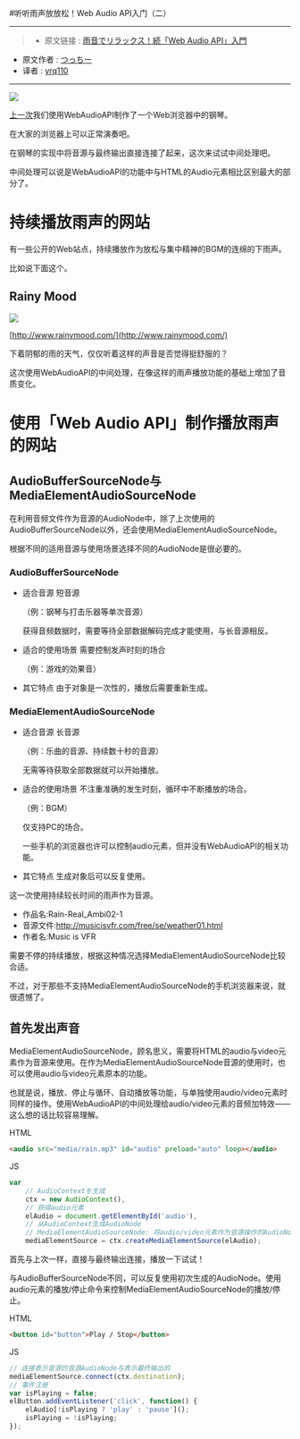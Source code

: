 #听听雨声放放松！Web Audio API入门（二）

***

>* 原文链接 : [雨音でリラックス！続「Web Audio API」入門](https://liginc.co.jp/293921)
* 原文作者 : [つっちー](http://liginc.co.jp/member/member_detail?user=tsuchiya)
* 译者 : [yrq110](https://github.com/yrq110)

***

![](http://cdn.liginc.co.jp/wp-content/uploads/2016/08/147195967181872800_47.jpg)

[上一次](https://github.com/yrq110/OddsAndEnds/blob/master/%E6%8A%8A%E6%B5%8F%E8%A7%88%E5%99%A8%E5%8F%98%E6%88%90%E9%92%A2%E7%90%B4%EF%BC%81Web%20Audio%20API%E5%85%A5%E9%97%A8.md)我们使用WebAudioAPI制作了一个Web浏览器中的钢琴。

在大家的浏览器上可以正常演奏吧。

在钢琴的实现中将音源与最终输出直接连接了起来，这次来试试中间处理吧。

中间处理可以说是WebAudioAPI的功能中与HTML的Audio元素相比区别最大的部分了。

# 持续播放雨声的网站

有一些公开的Web站点，持续播放作为放松与集中精神的BGM的连绵的下雨声。

比如说下面这个。

## Rainy Mood

![](http://cdn.liginc.co.jp/wp-content/uploads/2016/07/rainymood.png)

[http://www.rainymood.com/](http://www.rainymood.com/)

下着阴郁的雨的天气，仅仅听着这样的声音是否觉得挺舒服的？

这次使用WebAudioAPI的中间处理，在像这样的雨声播放功能的基础上增加了音质变化。

# 使用「Web Audio API」制作播放雨声的网站

## AudioBufferSourceNode与MediaElementAudioSourceNode

在利用音频文件作为音源的AudioNode中，除了上次使用的AudioBufferSourceNode以外，还会使用MediaElementAudioSourceNode。

根据不同的适用音源与使用场景选择不同的AudioNode是很必要的。

### AudioBufferSourceNode

* 适合音源
  短音源

  （例：钢琴与打击乐器等单次音源）

  获得音频数据时，需要等待全部数据解码完成才能使用，与长音源相反。

* 适合的使用场景
  需要控制发声时刻的场合

  （例：游戏的効果音）

* 其它特点
  由于对象是一次性的，播放后需要重新生成。

### MediaElementAudioSourceNode

* 适合音源
  长音源
  
  （例：乐曲的音源、持续数十秒的音源）
  
  无需等待获取全部数据就可以开始播放。

* 适合的使用场景
  不注重准确的发生时刻，循环中不断播放的场合。

  （例：BGM）

  仅支持PC的场合。

  一些手机的浏览器也许可以控制audio元素，但并没有WebAudioAPI的相关功能。

* 其它特点
  生成对象后可以反复使用。
 

这一次使用持续较长时间的雨声作为音源。

* 作品名:Rain-Real_Ambi02-1
* 音源文件:http://musicisvfr.com/free/se/weather01.html
* 作者名:Music is VFR

需要不停的持续播放，根据这种情况选择MediaElementAudioSourceNode比较合适。

不过，对于那些不支持MediaElementAudioSourceNode的手机浏览器来说，就很遗憾了。

## 首先发出声音


MediaElementAudioSourceNode，顾名思义，需要将HTML的audio与video元素作为音源来使用。在作为MediaElementAudioSourceNode音源的使用时，也可以使用audio与video元素原本的功能。

也就是说，播放、停止与循环、自动播放等功能，与单独使用audio/video元素时同样的操作。使用WebAudioAPI的中间处理给audio/video元素的音频加特效——这么想的话比较容易理解。

HTML
```html
<audio src="media/rain.mp3" id="audio" preload="auto" loop></audio>
```
JS
```javascript
var
    // AudioContextを生成
    ctx = new AudioContext(),
    // 获得audio元素
    elAudio = document.getElementById('audio'),
    // 从AudioContext生成AudioNode
    // MediaElementAudioSourceNode: 将audio/video元素作为音源操作的AudioNode
    mediaElementSource = ctx.createMediaElementSource(elAudio);
```

首先与上次一样，直接与最终输出连接，播放一下试试！

与AudioBufferSourceNode不同，可以反复使用初次生成的AudioNode。使用audio元素的播放/停止命令来控制MediaElementAudioSourceNode的播放/停止。

HTML
```html
<button id="button">Play / Stop</button>
```
JS
```javascript
// 连接表示音源的音源AudioNode与表示最终输出的
mediaElementSource.connect(ctx.destination);
// 事件注册
var isPlaying = false;
elButton.addEventListener('click', function() {
    elAudio[!isPlaying ? 'play' : 'pause']();
    isPlaying = !isPlaying;
});
```
